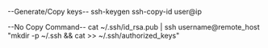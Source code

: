 --Generate/Copy keys--
ssh-keygen
ssh-copy-id user@ip

--No Copy Command--
cat ~/.ssh/id_rsa.pub | ssh username@remote_host "mkdir -p ~/.ssh && cat >> ~/.ssh/authorized_keys"
